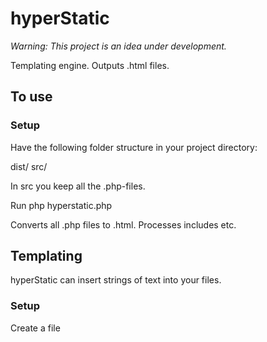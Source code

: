 # hyperStatic 
*Warning: This project is an idea under development.*

Templating engine.
Outputs .html files.

## To use

### Setup
Have the following folder structure in your project directory:

dist/
src/

In src you keep all the .php-files.

Run php hyperstatic.php

Converts all .php files to .html.
Processes includes etc.

## Templating
hyperStatic can insert strings of text into your files.

### Setup
Create a file 

